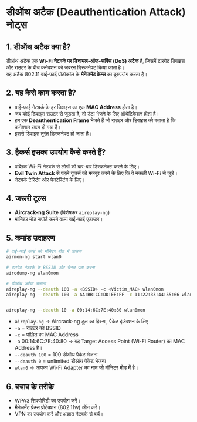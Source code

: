 # डीऑथ अटैक (Deauthentication Attack) नोट्स

## 1. डीऑथ अटैक क्या है?

डीऑथ अटैक एक **Wi-Fi नेटवर्क पर डिनायल-ऑफ-सर्विस (DoS) अटैक** है, जिसमें टारगेट डिवाइस और राउटर के बीच कनेक्शन को जबरन डिस्कनेक्ट किया जाता है।  
यह अटैक 802.11 वाई-फाई प्रोटोकॉल के **मैनेजमेंट फ्रेम्स** का दुरुपयोग करता है।

## 2. यह कैसे काम करता है?

- वाई-फाई नेटवर्क के हर डिवाइस का एक **MAC Address** होता है।
- जब कोई डिवाइस राउटर से जुड़ता है, तो डेटा भेजने के लिए ऑथेंटिकेशन होता है।
- हम एक **Deauthentication Frame** भेजते हैं जो राउटर और डिवाइस को बताता है कि कनेक्शन खत्म हो गया है।
- इससे डिवाइस तुरंत डिस्कनेक्ट हो जाता है।

## 3. हैकर्स इसका उपयोग कैसे करते हैं?

- पब्लिक Wi-Fi नेटवर्क से लोगों को बार-बार डिस्कनेक्ट करने के लिए।
- **Evil Twin Attack** से पहले यूजर्स को मजबूर करने के लिए कि वे नकली Wi-Fi से जुड़ें।
- नेटवर्क टेस्टिंग और पेनटेस्टिंग के लिए।

## 4. जरूरी टूल्स

- **Aircrack-ng Suite** (विशेषकर `aireplay-ng`)
- मॉनिटर मोड सपोर्ट करने वाला वाई-फाई एडाप्टर।

## 5. कमांड उदाहरण

```bash
# वाई-फाई कार्ड को मॉनिटर मोड में डालना
airmon-ng start wlan0

# टारगेट नेटवर्क के BSSID और चैनल पता करना
airodump-ng wlan0mon

# डीऑथ अटैक चलाना
aireplay-ng --deauth 100 -a <BSSID> -c <Victim_MAC> wlan0mon
aireplay-ng --deauth 100 -a AA:BB:CC:DD:EE:FF -c 11:22:33:44:55:66 wlan0mon


aireplay-ng --deauth 10 -a 00:14:6C:7E:40:80 wlan0mon

```

- `aireplay-ng` → Aircrack-ng टूल का हिस्सा, पैकेट इंजेक्शन के लिए
- `-a` = राउटर का BSSID
- `-c` = पीड़ित का MAC Address
- `-a` 00:14:6C:7E:40:80 → यह Target Access Point (Wi-Fi Router) का MAC Address है।
- `--deauth 100` = 100 डीऑथ पैकेट भेजना
- `--deauth 0` = unlimited डीऑथ पैकेट भेजना
- `wlan0` → आपका Wi-Fi Adapter का नाम जो मॉनिटर मोड में है।

## 6. बचाव के तरीके

- WPA3 सिक्योरिटी का उपयोग करें।
- मैनेजमेंट फ्रेम्स प्रोटेक्शन (802.11w) ऑन करें।
- VPN का उपयोग करें और अज्ञात नेटवर्क से बचें।
